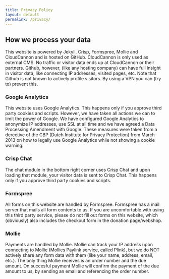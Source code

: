 ```yaml
---
title: Privacy Policy
layout: default
permalink: /privacy/
---
```


## How we process your data

This website is powered by Jekyll, Crisp, Formspree, Mollie and CloudCannon and is hosted on GitHub. CloudCannon is only used as external CMS. No traffic or visitor data ends up at CloudCannon or their partners. Github, however, (like any hosting company) can have full insight in visitor data, like connecting IP addresses, visited pages, etc. Note that Github is not known to actively profile visitors. By using a VPN you can (try to) prevent this.

### Google Analytics

This website uses Google Analytics. This happens only if you approve third party cookies and scripts. However, we have taken all actions we can to limit the power of Google. We have configured Google Analytics to anonymize IP addresses, use SSL at all time and we have agreed a Data Processing Amendment with Google. These measures were taken from a derective of the CBP (Dutch Institute for Privacy Protection) from March 2013 on how to legally use Google Analytics while not showing a cookie warning. 

### Crisp Chat

The chat module in the bottom right corner uses Crisp Chat and upon loading that module, your visitor data is sent to Crisp Chat. This happens only if you approve third party cookies and scripts.

### Formspree

All forms on this website are handled by Formspree. Formspree has a mail server that mails all form contents to us. If you are uncomfortable with using this third party service, please do not fill out forms on this website, which (obviously) also includes the checkout form in the donation page/webshop.

### Mollie

Payments are handled by Mollie. Mollie can track your IP address upon connecting to Mollie (Mollies Paylink service, called Plink), but we do NOT actively share any form data with them (like your name, address, email, etc.). The only thing Mollie receives is an order number and the due amount. On succesful payment Mollie will confirm the payment of the due amount to us, by sending an email and referencing the order number.
